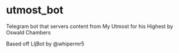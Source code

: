 # utmost_bot
Telegram bot that servers content from My Utmost for his Highest by Oswald Chambers

Based off LljBot by @whipermr5



